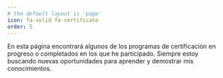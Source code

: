 ```yaml
---
# the default layout is 'page'
icon: fa-solid fa-certificate
order: 5
---
```



En esta página encontrará algunos de los programas de certificación en progreso o completados en los que he participado. Siempre estoy buscando nuevas oportunidades para aprender y demostrar mis conocimientos.
